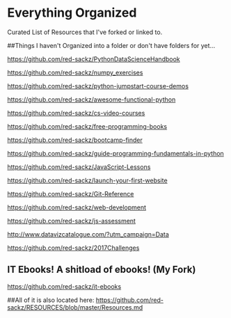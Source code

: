 # Everything Organized

Curated List of Resources that I've forked or linked to.

##Things I haven't Organized into a folder or don't have folders for yet... 

https://github.com/red-sackz/PythonDataScienceHandbook

https://github.com/red-sackz/numpy_exercises

https://github.com/red-sackz/python-jumpstart-course-demos

https://github.com/red-sackz/awesome-functional-python

https://github.com/red-sackz/cs-video-courses

https://github.com/red-sackz/free-programming-books

https://github.com/red-sackz/bootcamp-finder

https://github.com/red-sackz/guide-programming-fundamentals-in-python

https://github.com/red-sackz/JavaScript-Lessons

https://github.com/red-sackz/launch-your-first-website

https://github.com/red-sackz/Git-Reference

https://github.com/red-sackz/web-development

https://github.com/red-sackz/js-assessment

http://www.datavizcatalogue.com/?utm_campaign=Data

https://github.com/red-sackz/2017Challenges

## IT Ebooks! A shitload of ebooks!       (My Fork)

https://github.com/red-sackz/it-ebooks

##All of it is also located here: https://github.com/red-sackz/RESOURCES/blob/master/Resources.md
